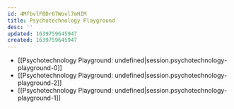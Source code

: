 ```yaml
---
id: 4MfbvlFBDr67Wovl7mHIM
title: Psychotechnology Playground
desc: ''
updated: 1639759645947
created: 1639759645947
---
```


- [[Psychotechnology Playground: undefined|session.psychotechnology-playground-0]]
- [[Psychotechnology Playground: undefined|session.psychotechnology-playground-2]]
- [[Psychotechnology Playground: undefined|session.psychotechnology-playground-1]]
